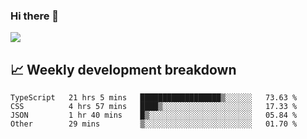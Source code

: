 ### Hi there 👋
<img align="center" src="https://github-readme-stats.vercel.app/api?username=Tumao727&show_icons=true&hide_title=true&theme=dracula" />


## 📈 Weekly development breakdown
<!--START_SECTION:waka-->

```text
TypeScript   21 hrs 5 mins   ██████████████████▒░░░░░░   73.63 %
CSS          4 hrs 57 mins   ████▒░░░░░░░░░░░░░░░░░░░░   17.33 %
JSON         1 hr 40 mins    █▒░░░░░░░░░░░░░░░░░░░░░░░   05.84 %
Other        29 mins         ▒░░░░░░░░░░░░░░░░░░░░░░░░   01.70 %
```

<!--END_SECTION:waka-->